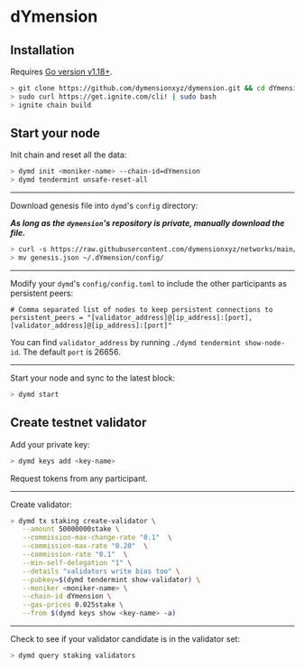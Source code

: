 # dYmension

## Installation

Requires [Go version v1.18+](https://golang.org/doc/install).

```sh
> git clone https://github.com/dymensionxyz/dymension.git && cd dYmension
> sudo curl https://get.ignite.com/cli! | sudo bash
> ignite chain build
```

## Start your node

Init chain and reset all the data:
```sh
> dymd init <moniker-name> --chain-id=dYmension
> dymd tendermint unsafe-reset-all
```
___
Download genesis file into `dymd`'s `config` directory:

***As long as the `dymension`'s repository is private, manually download the file.***	
```sh
> curl -s https://raw.githubusercontent.com/dymensionxyz/networks/main/devnet/genesis.json > genesis.json
> mv genesis.json ~/.dYmension/config/
```
___
Modify your `dymd`'s `config/config.toml` to include the other participants as persistent peers:
```text
# Comma separated list of nodes to keep persistent connections to
persistent_peers = "[validator_address]@[ip_address]:[port],[validator_address]@[ip_address]:[port]"
```
You can find `validator_address` by running `./dymd tendermint show-node-id`. 
The default `port` is 26656.
___
Start your node and sync to the latest block:
```sh
> dymd start
```


## Create testnet validator

Add your private key:
```sh
> dymd keys add <key-name>
```
Request tokens from any participant.
___
Create validator:
```sh
> dymd tx staking create-validator \
   --amount 50000000stake \
   --commission-max-change-rate "0.1"  \
   --commission-max-rate "0.20"  \
   --commission-rate "0.1"  \
   --min-self-delegation "1" \
   --details "validators write bios too" \
   --pubkey=$(dymd tendermint show-validator) \
   --moniker <moniker-name> \
   --chain-id dYmension \
   --gas-prices 0.025stake \
   --from $(dymd keys show <key-name> -a)
```
___
Check to see if your validator candidate is in the validator set:
```sh
> dymd query staking validators
```
